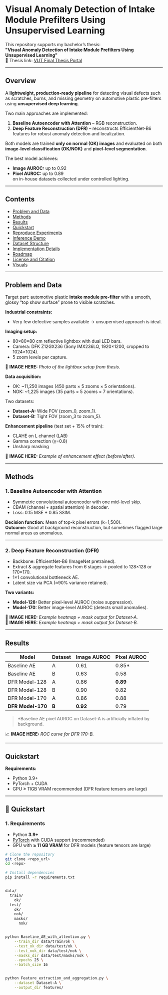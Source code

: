 # Visual Anomaly Detection of Intake Module Prefilters Using Unsupervised Learning

This repository supports my bachelor’s thesis:  
**"Visual Anomaly Detection of Intake Module Prefilters Using Unsupervised Learning"**  
📄 Thesis link: [VUT Final Thesis Portal](https://www.vut.cz/en/students/final-thesis/detail/165885)

---

## Overview

A **lightweight, production-ready pipeline** for detecting visual defects such as scratches, burns, and missing geometry on automotive plastic pre-filters using **unsupervised deep learning**.

Two main approaches are implemented:

1. **Baseline Autoencoder with Attention** – RGB reconstruction.
2. **Deep Feature Reconstruction (DFR)** – reconstructs EfficientNet-B6 features for robust anomaly detection and localization.

Both models are trained **only on normal (OK) images** and evaluated on both **image-level classification (OK/NOK)** and **pixel-level segmentation**.

The best model achieves:
- **Image AUROC:** up to 0.92  
- **Pixel AUROC:** up to 0.89  
on in-house datasets collected under controlled lighting.

---

## Contents
- [Problem and Data](#problem-and-data)
- [Methods](#methods)
- [Results](#results)
- [Quickstart](#quickstart)
- [Reproduce Experiments](#reproduce-experiments)
- [Inference Demo](#inference-demo)
- [Dataset Structure](#dataset-structure)
- [Implementation Details](#implementation-details)
- [Roadmap](#roadmap)
- [License and Citation](#license-and-citation)
- [Visuals](#visuals)

---

## Problem and Data

Target part: automotive plastic **intake module pre-filter** with a smooth, glossy “top show surface” prone to visible scratches.

**Industrial constraints:**
- Very few defective samples available → unsupervised approach is ideal.

**Imaging setup:**
- 80×80×80 cm reflective lightbox with dual LED bars.
- Camera: DFK Z12GX236 (Sony IMX236LQ, 1920×1200, cropped to 1024×1024).
- 5 zoom levels per capture.

📸 **IMAGE HERE:** *Photo of the lightbox setup from thesis.*

**Data acquisition:**
- OK: ~11,250 images (450 parts × 5 zooms × 5 orientations).
- NOK: ~1,225 images (35 parts × 5 zooms × 7 orientations).

Two datasets:
- **Dataset-A:** Wide FOV (zoom_0, zoom_1).
- **Dataset-B:** Tight FOV (zoom_3 to zoom_5).

**Enhancement pipeline** (test set + 15% of train):
- CLAHE on L channel (LAB)
- Gamma correction (γ=0.8)
- Unsharp masking

📸 **IMAGE HERE:** *Example of enhancement effect (before/after).*

---

## Methods

### 1. Baseline Autoencoder with Attention
- Symmetric convolutional autoencoder with one mid-level skip.
- CBAM (channel + spatial attention) in decoder.
- Loss: 0.15 MSE + 0.85 SSIM.

**Decision function:** Mean of top-k pixel errors (k=1,500).  
**Outcome:** Good at background reconstruction, but sometimes flagged large normal areas as anomalous.

---

### 2. Deep Feature Reconstruction (DFR)
- Backbone: EfficientNet-B6 (ImageNet pretrained).
- Extract & aggregate features from 6 stages → pooled to 128×128 or 170×170.
- 1×1 convolutional bottleneck AE.
- Latent size via PCA (≈90% variance retained).

**Two variants:**
- **Model-128:** Better pixel-level AUROC (noise suppression).
- **Model-170:** Better image-level AUROC (detects small anomalies).

📸 **IMAGE HERE:** *Example heatmap + mask output for Dataset-A.*  
📸 **IMAGE HERE:** *Example heatmap + mask output for Dataset-B.*

---

## Results

| Model               | Dataset   | Image AUROC | Pixel AUROC |
|--------------------|-----------|-------------|-------------|
| Baseline AE        | A         | 0.61        | 0.85*       |
| Baseline AE        | B         | 0.63        | 0.58        |
| DFR Model-128      | A         | 0.86        | **0.89**    |
| DFR Model-128      | B         | 0.90        | 0.82        |
| DFR Model-170      | A         | 0.86        | 0.88        |
| **DFR Model-170**  | **B**     | **0.92**    | 0.79        |

> *Baseline AE pixel AUROC on Dataset-A is artificially inflated by background.

📈 **IMAGE HERE:** *ROC curve for DFR 170-B.*

---

## Quickstart

**Requirements:**
- Python 3.9+
- PyTorch + CUDA
- GPU ≥ 11GB VRAM recommended (DFR feature tensors are large)

---

## 🚀 Quickstart

### 1. Requirements
- Python **3.9+**
- [PyTorch](https://pytorch.org/get-started/locally/) with CUDA support (recommended)
- GPU with **≥ 11 GB VRAM** for DFR models (feature tensors are large)

```bash
# Clone the repository
git clone <repo_url>
cd <repo>

# Install dependencies
pip install -r requirements.txt


data/
  train/
    ok/
  test/
    ok/
    nok/
    masks/
      nok/


python Baseline_AE_with_attention.py \
    --train_dir data/train/ok \
    --test_ok_dir data/test/ok \
    --test_nok_dir data/test/nok \
    --masks_dir data/test/masks/nok \
    --epochs 25 \
    --batch_size 16


python Feature_extraction_and_aggregation.py \
    --dataset Dataset-A \
    --output_dir features/

